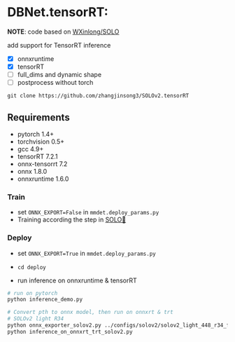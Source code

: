 # DBNet.tensorRT: 

**NOTE**: code based on [WXinlong/SOLO](https://github.com/WXinlong/SOLO)

add support for TensorRT inference

- [x] onnxruntime
- [x] tensorRT
- [ ] full_dims and dynamic shape
- [ ] postprocess without torch

```
git clone https://github.com/zhangjinsong3/SOLOv2.tensorRT
```

## Requirements

* pytorch 1.4+
* torchvision 0.5+
* gcc 4.9+
* tensorRT 7.2.1
* onnx-tensorrt 7.2
* onnx 1.8.0
* onnxruntime 1.6.0


### Train
- set `ONNX_EXPORT=False` in  `mmdet.deploy_params.py`
- Training according the step in <a href="README_SOLO.md" alt="链接">SOLO🔗</a>


### Deploy
- set `ONNX_EXPORT=True` in  `mmdet.deploy_params.py`

- `cd deploy`

- run inference on onnxruntime & tensorRT
```bash
# run on pytorch
python inference_demo.py

# Convert pth to onnx model, then run on onnxrt & trt
# SOLOv2 light R34
python onnx_exporter_solov2.py ../configs/solov2/solov2_light_448_r34_fpn_8gpu_3x.py  weights/SOLOv2_light_R34.onnx --checkpoint ../weights/SOLOv2_LIGHT_448_R34_3x.pth --shape 448 672
python inference_on_onnxrt_trt_solov2.py
```


